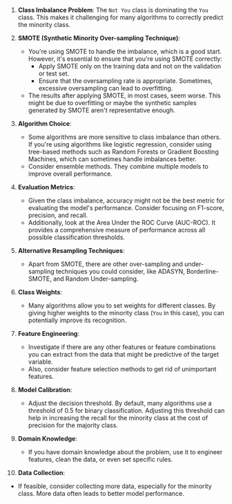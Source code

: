

1. **Class Imbalance Problem**: The `Not You` class is dominating the `You` class. This makes it challenging for many algorithms to correctly predict the minority class. 

2. **SMOTE (Synthetic Minority Over-sampling Technique)**:
   * You're using SMOTE to handle the imbalance, which is a good start. However, it's essential to ensure that you're using SMOTE correctly:
     * Apply SMOTE only on the training data and not on the validation or test set.
     * Ensure that the oversampling rate is appropriate. Sometimes, excessive oversampling can lead to overfitting.
   * The results after applying SMOTE, in most cases, seem worse. This might be due to overfitting or maybe the synthetic samples generated by SMOTE aren't representative enough.

3. **Algorithm Choice**:
   * Some algorithms are more sensitive to class imbalance than others. If you're using algorithms like logistic regression, consider using tree-based methods such as Random Forests or Gradient Boosting Machines, which can sometimes handle imbalances better.
   * Consider ensemble methods. They combine multiple models to improve overall performance.

4. **Evaluation Metrics**:
   * Given the class imbalance, accuracy might not be the best metric for evaluating the model's performance. Consider focusing on F1-score, precision, and recall.
   * Additionally, look at the Area Under the ROC Curve (AUC-ROC). It provides a comprehensive measure of performance across all possible classification thresholds.

5. **Alternative Resampling Techniques**:
   * Apart from SMOTE, there are other over-sampling and under-sampling techniques you could consider, like ADASYN, Borderline-SMOTE, and Random Under-sampling.

6. **Class Weights**:
   * Many algorithms allow you to set weights for different classes. By giving higher weights to the minority class (`You` in this case), you can potentially improve its recognition.

7. **Feature Engineering**:
   * Investigate if there are any other features or feature combinations you can extract from the data that might be predictive of the target variable.
   * Also, consider feature selection methods to get rid of unimportant features.

8. **Model Calibration**:
   * Adjust the decision threshold. By default, many algorithms use a threshold of 0.5 for binary classification. Adjusting this threshold can help in increasing the recall for the minority class at the cost of precision for the majority class.

9. **Domain Knowledge**:
   * If you have domain knowledge about the problem, use it to engineer features, clean the data, or even set specific rules.

10. **Data Collection**:
   * If feasible, consider collecting more data, especially for the minority class. More data often leads to better model performance.
